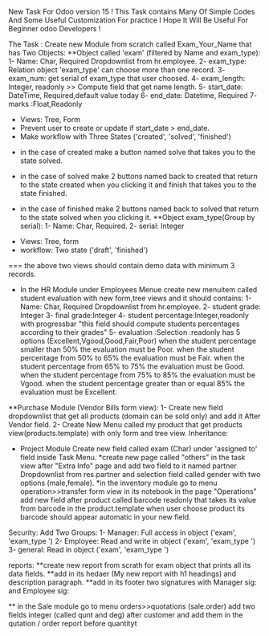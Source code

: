 New Task For Odoo version 15 !
This Task contains Many Of Simple Codes And Some Useful Customization For practice
I Hope It Will Be Useful For Beginner odoo Developers !
 
The Task :
Create new Module from scratch called Exam_Your_Name that has Two Objects: **Object called 'exam' (filtered by Name and exam_type):
1- Name: Char, Required Dropdownlist from hr.employee.
2- exam_type: Relation object 'exam_type' can choose more than one record.
3- exam_num: get serial of exam_type that user choosed.
4- exam_length: Integer, readonly >> Compute field that get name length.
5- start_date: DateTime, Required,default value today
6- end_date: Datetime, Required
7- marks :Float,Readonly

* Views: Tree, Form
* Prevent user to create or update if start_date > end_date.
* Make workflow with Three States ('created', 'solved', 'finished')
- in the case of created make a button named solve that takes you to the state solved.
- in the case of solved make 2 buttons named back to created that return to the state created when you clicking it  and finish that takes you to the state finished.

- in the case of finished make 2 buttons named back to solved that return to the state solved when you clicking it.
  **Object exam_type(Group by serial):
1- Name: Char, Required.
2- serial: Integer
* Views: Tree, form
* workflow: Two state ('draft', 'finished')

=== the above two views should contain demo data with minimum 3 records.

* In the HR Module under Employees Menue create new menuitem called student evaluation  with new form,tree views and it should contains:
1- Name: Char, Required Dropdownlist from hr.employee.
2- student grade: Integer
3- final grade:Integer
4- student percentage:Integer,readonly with progressbar "this field should compute students percentages according to their grades"
5- evaluation :Selection :readonly has 5 options (Excellent,Vgood,Good,Fair,Poor) 
when the student percentage smaller than 50% the evaluation must be Poor.
when the student percentage from 50% to 65%  the evaluation must be Fair.
when the student percentage from 65% to 75%  the evaluation must be Good.
when the student percentage from 75% to 85%  the evaluation must be Vgood.
when the student percentage greater than or equal 85% the evaluation must be Excellent.

**Purchase Module (Vendor Bills form view):
 1- Create new field dropdownlist that get all products (domain can be sold only) and add it After Vendor field.
 2- Create New Menu called my product that get products view(products.template) with only form and tree view.
 Inheritance:
* Project Module
Create new field called exam (Char) under 'assigned to' field inside Task Menu.
*create new page called "others" in the task view after "Extra Info" page and add two field to it named partner Dropdownlist from res.partner and selection field called gender with two options (male,female).
*in the inventory module go to menu operation>>transfer form view in its notebook in the page "Operations" add new field after product called barcode readonly that takes its value from barcode in the product.template when user choose product its barcode should appear automatic in your new field.


Security:
Add Two Groups:
1- Manager: Full access in object ('exam', 'exam_type ')
2- Employee: Read and write in object ('exam', 'exam_type ')
3- general:  Read in object ('exam', 'exam_type ')


reports:
**create new report from scrath for exam object that prints all its data fields.
**add in its hedaer (My new report with h1 headings) and description paragraph.
**add in its footer two signatures with Manager sig:     and   Employee sig:

** in the Sale module go to menu orders>>quotations (sale.order) add two fields integer (called qunt and deg)  after customer and add them in the qutation / order report before quantityt
